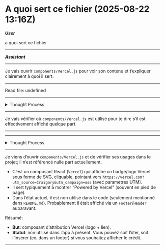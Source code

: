 <!-- Generated by SpecStory -->

# A quoi sert ce fichier (2025-08-22 13:16Z)

_**User**_

a quoi sert ce fichier

---

_**Assistant**_



---

Je vais ouvrir `components/Vercel.js` pour voir son contenu et t’expliquer clairement à quoi il sert.

---

Read file: undefined

---

<think><details><summary>Thought Process</summary>**Optimizing tool calls for grep search**

I want to quickly search for "Vercel" imports using functions.grep. It seems like I could maximize efficiency by running just one grep for 'Vercel' across the workspace. There’s also a note about including micro-updates when making tool calls. Since we’ve already had one micro-update before an earlier call, it seems fine. But for this next grep, I should give another micro-update, even though a simple explanation might suffice. Clarity is important!
**Preparing code documentation**

I should create bullet points outlining what the code does, when it’s used, and how to modify or remove it. Including a short code snippet could be helpful too! According to the citing_code spec, I need to format the citation using the "startLine:endLine:filepath" style. I could include the relevant lines for the anchor and SVG part. Maybe using two code blocks would be beneficial to show both the top and bottom sections, keeping the answer minimal yet informative.
**Writing React component description**

I have a reminder to keep file indentation in mind, but since we're writing in French, let’s focus on that. I want to explain that this is a functional React component called `Vercel`. It renders a link to vercel.com with UTM parameters, opens in a new tab and includes the `rel="noreferrer"` attribute. It also contains the Vercel logo in SVG format. 

The component could display a "Powered by Vercel" badge or deployment link, typically in a footer. It has an accessible label of "Vercel" and can be used by importing and placing `<Vercel />` in your layout or footer. To modify it, one could change the URL, remove UTM parameters, replace the SVG, or add classes. I'll also check where it's used in the project, although it seems like it may no longer be referenced as the git status shows certain files deleted. I'll grep to confirm!</details></think>

---

Je vais vérifier où `components/Vercel.js` est utilisé pour te dire s’il est effectivement affiché quelque part.

---



---

<think><details><summary>Thought Process</summary>**Analyzing React component usage**

I'm noting that there’s a React component that renders a Vercel badge/link for attribution, but it isn't currently used anywhere. A search using grep only found it in the README and its own file, suggesting it may have previously been in a deleted Footer or Header. We need to state that it’s currently unused and provide a status update: "J'ai ouvert le fichier et vérifié ses usages. Il n'est référencé nulle part." I might propose deleting it if it's truly not needed.
**Explaining the file's purpose**

The question is asking, "What is the purpose of this file?" I want to clarify its function and note that it currently appears unused. Here’s my structured response:

- Status update: "J'ai ouvert le fichier et vérifié son utilisation."
- Key explanation:
  - It's a functional React component, `Vercel`.
  - It renders a link to vercel.com with an SVG badge saying "Powered by Vercel."
  - It's designed to provide credit or a call-to-action in a footer or similar location.
  - Currently, it’s not referenced in the code, meaning it's inactive.
  
I could optionally suggest where to reintroduce it or propose removing it. I’ll include a summary in bullet points, mentioning the tracking UTM parameters as well.</details></think>

---

Je viens d’ouvrir `components/Vercel.js` et de vérifier ses usages dans le projet; il n’est référencé nulle part actuellement.

- C’est un composant React (`Vercel`) qui affiche un badge/logo Vercel sous forme de SVG, cliquable, pointant vers `https://vercel.com?utm_source=Craigary&utm_campaign=oss` (avec paramètres UTM).
- Il sert typiquement à montrer “Powered by Vercel” (souvent en pied de page).
- Dans l’état actuel, il est non utilisé dans le code (seulement mentionné dans `README.md`). Probablement il était affiché via un `Footer`/`Header` auparavant.

Résumé:
- **But**: composant d’attribution Vercel (logo + lien).
- **Statut**: non utilisé dans l’app à présent. Vous pouvez soit l’ôter, soit l’insérer (ex. dans un footer) si vous souhaitez afficher le crédit.

---

